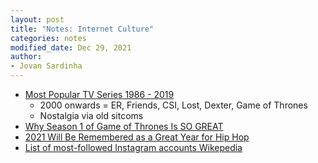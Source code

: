 ```yaml
---
layout: post
title: "Notes: Internet Culture"
categories: notes
modified_date: Dec 29, 2021
author:
- Jovan Sardinha
---
```



* [Most Popular TV Series 1986 - 2019](https://www.youtube.com/watch?v=7DemM7UGmIg&t)
  * 2000 onwards = ER, Friends, CSI, Lost, Dexter, Game of Thrones
  * Nostalgia via old sitcoms
* [Why Season 1 of Game of Thrones Is SO GREAT](https://www.youtube.com/watch?v=dy-7xgAbTew&t)
* [2021 Will Be Remembered as a Great Year for Hip Hop](https://www.youtube.com/watch?v=iU9rSf4OX8Q&t)
* [List of most-followed Instagram accounts Wikepedia](https://en.wikipedia.org/wiki/List_of_most-followed_Instagram_accounts)